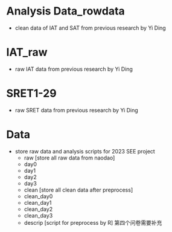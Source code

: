 # Analysis Data_rowdata
  - clean data of IAT and SAT from previous research by Yi Ding
# IAT_raw
  - raw IAT data from previous research by Yi Ding
# SRET1-29
  - raw SRET data from previous research by Yi Ding
# Data
- store raw data and analysis scripts for 2023 SEE project
  -  raw
     [store all raw data from naodao]
    -  day0
    -  day1
    -  day2
    -  day3
  -  clean
  [store all clean data after preprocess]
    -  clean_day0
    -  clean_day1
    -  clean_day2
    -  clean_day3
  -  descrip
 [script for preprocess by R]
第四个问卷需要补充
